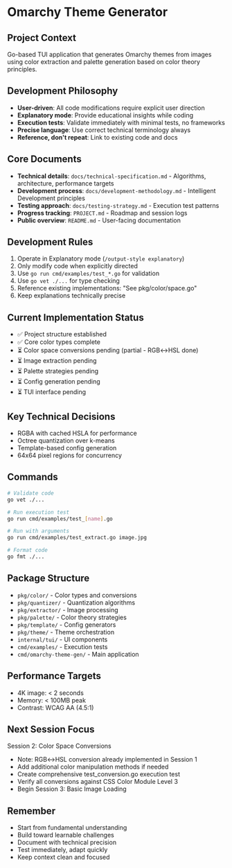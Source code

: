 # Omarchy Theme Generator

## Project Context
Go-based TUI application that generates Omarchy themes from images using color extraction and palette generation based on color theory principles.

## Development Philosophy
- **User-driven**: All code modifications require explicit user direction
- **Explanatory mode**: Provide educational insights while coding
- **Execution tests**: Validate immediately with minimal tests, no frameworks
- **Precise language**: Use correct technical terminology always
- **Reference, don't repeat**: Link to existing code and docs

## Core Documents
- **Technical details**: `docs/technical-specification.md` - Algorithms, architecture, performance targets
- **Development process**: `docs/development-methodology.md` - Intelligent Development principles
- **Testing approach**: `docs/testing-strategy.md` - Execution test patterns
- **Progress tracking**: `PROJECT.md` - Roadmap and session logs
- **Public overview**: `README.md` - User-facing documentation

## Development Rules
1. Operate in Explanatory mode (`/output-style explanatory`)
2. Only modify code when explicitly directed
3. Use `go run cmd/examples/test_*.go` for validation
4. Use `go vet ./...` for type checking
5. Reference existing implementations: "See pkg/color/space.go"
6. Keep explanations technically precise

## Current Implementation Status
- ✅ Project structure established
- ✅ Core color types complete
- ⏳ Color space conversions pending (partial - RGB↔HSL done)
- ⏳ Image extraction pending
- ⏳ Palette strategies pending
- ⏳ Config generation pending
- ⏳ TUI interface pending

## Key Technical Decisions
- RGBA with cached HSLA for performance
- Octree quantization over k-means
- Template-based config generation
- 64x64 pixel regions for concurrency

## Commands
```bash
# Validate code
go vet ./...

# Run execution test
go run cmd/examples/test_[name].go

# Run with arguments
go run cmd/examples/test_extract.go image.jpg

# Format code
go fmt ./...
```

## Package Structure
- `pkg/color/` - Color types and conversions
- `pkg/quantizer/` - Quantization algorithms
- `pkg/extractor/` - Image processing
- `pkg/palette/` - Color theory strategies
- `pkg/template/` - Config generators
- `pkg/theme/` - Theme orchestration
- `internal/tui/` - UI components
- `cmd/examples/` - Execution tests
- `cmd/omarchy-theme-gen/` - Main application

## Performance Targets
- 4K image: < 2 seconds
- Memory: < 100MB peak
- Contrast: WCAG AA (4.5:1)

## Next Session Focus
Session 2: Color Space Conversions
- Note: RGB↔HSL conversion already implemented in Session 1
- Add additional color manipulation methods if needed
- Create comprehensive test_conversion.go execution test
- Verify all conversions against CSS Color Module Level 3
- Begin Session 3: Basic Image Loading

## Remember
- Start from fundamental understanding
- Build toward learnable challenges
- Document with technical precision
- Test immediately, adapt quickly
- Keep context clean and focused

